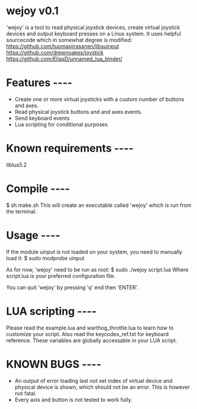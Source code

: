 # wejoy v0.1

'wejoy' is a tool to read physical joystick devices, create virtual joystick devices and output keyboard presses on a Linux system.
It uses helpful sourcecode which in somewhat degree is modified:
https://github.com/tuomasjjrasanen/libsuinput
https://github.com/drewnoakes/joystick
https://github.com/EliasD/unnamed_lua_binder/


# Features ----
* Create one or more virtual joysticks with a custom number of buttons and axes.
* Read physical joystick buttons and and axes events.
* Send keyboard events
* Lua scripting for conditional purposes


# Known requirements ----
liblua5.2


# Compile ----
$ sh make.sh
This will create an executable called 'wejoy' which is run from the terminal.


# Usage ----
If the module uinput is not loaded on your system, you need to manually load it:
$ sudo modprobe uinput

As for now, 'wejoy' need to be run as root:
$ sudo ./wejoy script.lua
Where script.lua is your preferred configuration file.

You can quit 'wejoy' by pressing 'q' end then 'ENTER'.

# LUA scripting ----
Please read the example.lua and warthog_throttle.lua to learn how to customize your script.
Also read the keycodes_ref.txt for keyboard reference. These variables are globally accessable in your LUA script.


# KNOWN BUGS ----
* An output of error loading last not set index of virtual device and physical device is shown, which should not be an error. This is however not fatal.
* Every axis and button is not tested to work fully.
